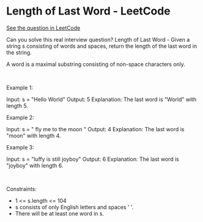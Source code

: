 # Length of Last Word - LeetCode
[See the question in LeetCode](https://leetcode.com/problems/length-of-last-word/submissions/1726162929/?envType=study-plan-v2&envId=top-interview-150)

Can you solve this real interview question? Length of Last Word - Given a string s consisting of words and spaces, return the length of the last word in the string.

A word is a maximal substring consisting of non-space characters only.

 

Example 1:


Input: s = "Hello World"
Output: 5
Explanation: The last word is "World" with length 5.


Example 2:


Input: s = "   fly me   to   the moon  "
Output: 4
Explanation: The last word is "moon" with length 4.


Example 3:


Input: s = "luffy is still joyboy"
Output: 6
Explanation: The last word is "joyboy" with length 6.


 

Constraints:

 * 1 <= s.length <= 104
 * s consists of only English letters and spaces ' '.
 * There will be at least one word in s.
